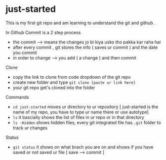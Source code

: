 # just-started
This is my first git repo and am learning to understand the git and github .

In Github
Commit is a 2 step process
- the commit --> means the changes jo bi kiya usko tho pakka kar raha hai
- after every commit , git stores the info ( saves ur commit ) and the date you commit
- in order to change --> you add ( a change ) and then commit

Clone 
- copy the link to clone from code dropdown of the git repo
- create new folder and type `git clone [paste ur link here]`
- your git repo get's cloned into the folder

Commands
- `cd just-started` moves ur directory to ur repository [ just-started is the name of my repo, you have to type ur name there or use autotype]
- `ls` it bascially shows the list of files in ur repo or in that directory
- `ls -Hidden` shows hidden files, every git integrated file has `.git` folder to track ur changes

Status
- `git status` it shows on what brach you are on and shows if you have saved or not saved ur file [ save --> commit ]
